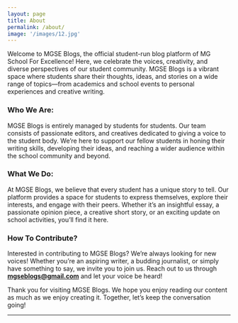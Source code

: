 ```yaml
---
layout: page
title: About
permalink: /about/
image: '/images/12.jpg'
---
```

Welcome to MGSE Blogs, the official student-run blog platform of MG School For Excellence! Here, we celebrate the voices, creativity, and diverse perspectives of our student community. MGSE Blogs is a vibrant space where students share their thoughts, ideas, and stories on a wide range of topics—from academics and school events to personal experiences and creative writing.

### Who We Are:

MGSE Blogs is entirely managed by students for students. Our team consists of passionate editors, and creatives dedicated to giving a voice to the student body. We’re here to support our fellow students in honing their writing skills, developing their ideas, and reaching a wider audience within the school community and beyond.

### What We Do:

At MGSE Blogs, we believe that every student has a unique story to tell. Our platform provides a space for students to express themselves, explore their interests, and engage with their peers. Whether it’s an insightful essay, a passionate opinion piece, a creative short story, or an exciting update on school activities, you’ll find it here.


### How To Contribute?  
Interested in contributing to MGSE Blogs? We’re always looking for new voices! Whether you’re an aspiring writer, a budding journalist, or simply have something to say, we invite you to join us. Reach out to us through **mgseblogs@gmail.com** and let your voice be heard!

Thank you for visiting MGSE Blogs. We hope you enjoy reading our content as much as we enjoy creating it. Together, let’s keep the conversation going!

<hr>
